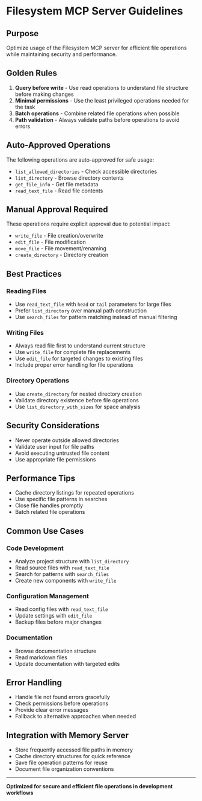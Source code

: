 # Filesystem MCP Server Guidelines

## Purpose

Optimize usage of the Filesystem MCP server for efficient file operations while maintaining security and performance.

## Golden Rules

1. **Query before write** - Use read operations to understand file structure before making changes
2. **Minimal permissions** - Use the least privileged operations needed for the task
3. **Batch operations** - Combine related file operations when possible
4. **Path validation** - Always validate paths before operations to avoid errors

## Auto-Approved Operations

The following operations are auto-approved for safe usage:

- `list_allowed_directories` - Check accessible directories
- `list_directory` - Browse directory contents
- `get_file_info` - Get file metadata
- `read_text_file` - Read file contents

## Manual Approval Required

These operations require explicit approval due to potential impact:

- `write_file` - File creation/overwrite
- `edit_file` - File modification
- `move_file` - File movement/renaming
- `create_directory` - Directory creation

## Best Practices

### Reading Files

- Use `read_text_file` with `head` or `tail` parameters for large files
- Prefer `list_directory` over manual path construction
- Use `search_files` for pattern matching instead of manual filtering

### Writing Files

- Always read file first to understand current structure
- Use `write_file` for complete file replacements
- Use `edit_file` for targeted changes to existing files
- Include proper error handling for file operations

### Directory Operations

- Use `create_directory` for nested directory creation
- Validate directory existence before file operations
- Use `list_directory_with_sizes` for space analysis

## Security Considerations

- Never operate outside allowed directories
- Validate user input for file paths
- Avoid executing untrusted file content
- Use appropriate file permissions

## Performance Tips

- Cache directory listings for repeated operations
- Use specific file patterns in searches
- Close file handles promptly
- Batch related file operations

## Common Use Cases

### Code Development

- Analyze project structure with `list_directory`
- Read source files with `read_text_file`
- Search for patterns with `search_files`
- Create new components with `write_file`

### Configuration Management

- Read config files with `read_text_file`
- Update settings with `edit_file`
- Backup files before major changes

### Documentation

- Browse documentation structure
- Read markdown files
- Update documentation with targeted edits

## Error Handling

- Handle file not found errors gracefully
- Check permissions before operations
- Provide clear error messages
- Fallback to alternative approaches when needed

## Integration with Memory Server

- Store frequently accessed file paths in memory
- Cache directory structures for quick reference
- Save file operation patterns for reuse
- Document file organization conventions

---

**Optimized for secure and efficient file operations in development workflows**
